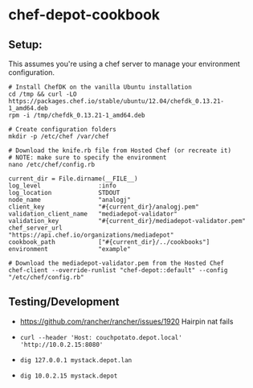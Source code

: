 # chef-depot-cookbook

## Setup:
This assumes you're using a chef server to manage your environment configuration.

	# Install ChefDK on the vanilla Ubuntu installation
	cd /tmp && curl -LO https://packages.chef.io/stable/ubuntu/12.04/chefdk_0.13.21-1_amd64.deb
	rpm -i /tmp/chefdk_0.13.21-1_amd64.deb
	
	# Create configuration folders
	mkdir -p /etc/chef /var/chef
	
	# Download the knife.rb file from Hosted Chef (or recreate it)
	# NOTE: make sure to specify the environment 
	nano /etc/chef/config.rb
	
	current_dir = File.dirname(__FILE__)
    log_level                :info
    log_location             STDOUT
    node_name                "analogj"
    client_key               "#{current_dir}/analogj.pem"
    validation_client_name   "mediadepot-validator"
    validation_key           "#{current_dir}/mediadepot-validator.pem"
    chef_server_url          "https://api.chef.io/organizations/mediadepot"
    cookbook_path            ["#{current_dir}/../cookbooks"]
	environment				 "example"
	
	# Download the mediadepot-validator.pem from the Hosted Chef
	chef-client --override-runlist "chef-depot::default" --config "/etc/chef/config.rb"


## Testing/Development
  - https://github.com/rancher/rancher/issues/1920 Hairpin nat fails 
  
  - `curl --header 'Host: couchpotato.depot.local' 'http://10.0.2.15:8080'`
  
  - `dig 127.0.0.1 mystack.depot.lan` 
  - `dig 10.0.2.15 mystack.depot` 